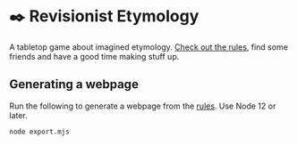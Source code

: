 # ✒️ Revisionist Etymology

A tabletop game about imagined etymology. [Check out the rules](./src/revisionist-etymology.md), find some friends and have a good time making stuff up.

## Generating a webpage
Run the following to generate a webpage from the [rules](./src/revisionist-etymology.md). Use Node 12 or later.

```bash
node export.mjs
```
